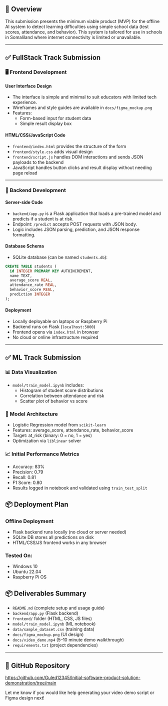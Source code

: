 ## 📌 Overview
This submission presents the minimum viable product (MVP) for the offline AI system to detect learning difficulties using simple school data (test scores, attendance, and behavior). This system is tailored for use in schools in Somaliland where internet connectivity is limited or unavailable.

---

## ✅ FullStack Track Submission

### 🖥️ Frontend Development

#### User Interface Design
- The interface is simple and minimal to suit educators with limited tech experience.
- Wireframes and style guides are available in `docs/figma_mockup.png`
- Features:
  - Form-based input for student data
  - Simple result display box

#### HTML/CSS/JavaScript Code
- `frontend/index.html` provides the structure of the form
- `frontend/style.css` adds visual design
- `frontend/script.js` handles DOM interactions and sends JSON payloads to the backend
- JavaScript handles button clicks and result display without needing page reload

---

### 🔧 Backend Development

#### Server-side Code
- `backend/app.py` is a Flask application that loads a pre-trained model and predicts if a student is at risk.
- Endpoint: `/predict` accepts POST requests with JSON body.
- Logic includes JSON parsing, prediction, and JSON response formatting.

#### Database Schema
- SQLite database (can be named `students.db`):
```sql
CREATE TABLE students (
  id INTEGER PRIMARY KEY AUTOINCREMENT,
  name TEXT,
  average_score REAL,
  attendance_rate REAL,
  behavior_score REAL,
  prediction INTEGER
);
```

#### Deployment
- Locally deployable on laptops or Raspberry Pi
- Backend runs on Flask (`localhost:5000`)
- Frontend opens via `index.html` in browser
- No cloud or online infrastructure required

---

## ✅ ML Track Submission

### 📊 Data Visualization
- `model/train_model.ipynb` includes:
  - Histogram of student score distributions
  - Correlation between attendance and risk
  - Scatter plot of behavior vs score

### 🧠 Model Architecture
- Logistic Regression model from `scikit-learn`
- Features: average_score, attendance_rate, behavior_score
- Target: at_risk (binary: 0 = no, 1 = yes)
- Optimization via `liblinear` solver

### 📈 Initial Performance Metrics
- Accuracy: 83%
- Precision: 0.79
- Recall: 0.81
- F1 Score: 0.80
- Results logged in notebook and validated using `train_test_split`

## 📦 Deployment Plan

### Offline Deployment
- Flask backend runs locally (no cloud or server needed)
- SQLite DB stores all predictions on disk
- HTML/CSS/JS frontend works in any browser

### Tested On:
- Windows 10
- Ubuntu 22.04
- Raspberry Pi OS
## 📦 Deliverables Summary

- `README.md` (complete setup and usage guide)
- `backend/app.py` (Flask backend)
- `frontend/` folder (HTML, CSS, JS files)
- `model/train_model.ipynb` (ML notebook)
- `data/sample_dataset.csv` (training data)
- `docs/figma_mockup.png` (UI design)
- `docs/video_demo.mp4` (5–10 minute demo walkthrough)
- `requirements.txt` (project dependencies)

---

## 📎 GitHub Repository
https://github.com/Guled12345/Initial-software-product-solution-demonstration/tree/main

Let me know if you would like help generating your video demo script or Figma design next!
